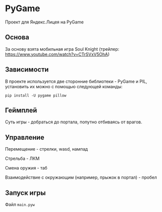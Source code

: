 # PyGame
Проект для Яндекс.Лицея на PyGame

## Основа
За основу взята мобильная игра Soul Knight
(трейлер: https://www.youtube.com/watch?v=CTrSVxV5OhA)

## Зависимости
В проекте используется две сторонние библиотеки - PyGame и PIL, установить их можно с помощью следующей команды:
```
pip install -U pygame pillow
```

## Геймплей
Суть игры - добраться до портала, попутно отбиваясь от врагов.

## Управление
Перемещение - стрелки, wasd, нампад

Стрельба - ЛКМ

Смена оружия - таб

Взаимодействие с окружающим (например, прыжок в портал) - пробел

## Запуск игры
Файл `main.pyw`
